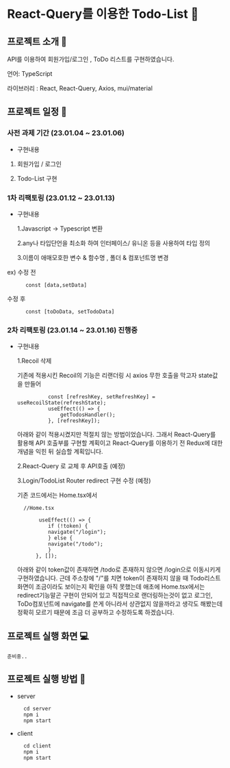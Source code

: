 # React-Query를 이용한 Todo-List 🧾

## 프로젝트 소개 📖

API를 이용하여 회원가입/로그인 , ToDo 리스트를 구현하였습니다.

언어: TypeScript

라이브러리 : React, React-Query, Axios, mui/material

## 프로젝트 일정 📆

### 사전 과제 기간 (23.01.04 ~ 23.01.06)

- 구현내용

1. 회원가입 / 로그인

2. Todo-List 구현

### 1차 리팩토링 (23.01.12 ~ 23.01.13)

- 구현내용

  1.Javascript -> Typescript 변환

  2.any나 타입단언을 최소화 하여 인터페이스/ 유니온 등을 사용하여 타입 정의

  3.이름이 애매모호한 변수 & 함수명 , 폴더 & 컴포넌트명 변경

ex)
수정 전

          const [data,setData]

수정 후

          const [toDoData, setTodoData]

### 2차 리팩토링 (23.01.14 ~ 23.01.16) 진행중

- 구현내용

  1.Recoil 삭제

  기존에 적용시킨 Recoil의 기능은 리랜더링 시 axios 무한 호출을 막고자 state값을 만들어

                const [refreshKey, setRefreshKey] = useRecoilState(refreshState);
                useEffect(() => {
                    getTodosHandler();
                }, [refreshKey]);

  아래와 같이 적용시켰지만 적절치 않는 방법이었습니다. 그래서 React-Query를 활용해 API 호출부를 구현할 계획이고 React-Query를 이용하기 전 Redux에 대한 개념을 익힌 뒤 실습할 계획입니다.

  2.React-Query 로 교체 후 API호출 (예정)

  3.Login/TodoList Router redirect 구현 수정 (예정)

  기존 코드에서는 Home.tsx에서

        //Home.tsx

             useEffect(() => {
                if (!token) {
                navigate("/login");
                } else {
                navigate("/todo");
                }
            }, []);

  아래와 같이 token값이 존재하면 /todo로 존재하지 않으면 /login으로 이동시키게 구현하였습니다.
  근데 주소창에 "/"를 치면 token이 존재하지 않을 때 Todo리스트 화면이 조금이라도 보이는지 확인을 아직 못했는데 애초에
  Home.tsx에서는 redirect기능말곤 구현이 안되어 있고 직접적으로 랜더링하는것이 없고 로그인, ToDo컴포넌트에 navigate를 쓴게 아니라서 상관없지 않을까라고 생각도 해봤는데 정확히 모르기 때문에 조금 더 공부하고 수정하도록 하겠습니다.

## 프로젝트 실행 화면 💻

    준비중..

## 프로젝트 실행 방법 🔑

- server

        cd server
        npm i
        npm start

- client

        cd client
        npm i
        npm start
